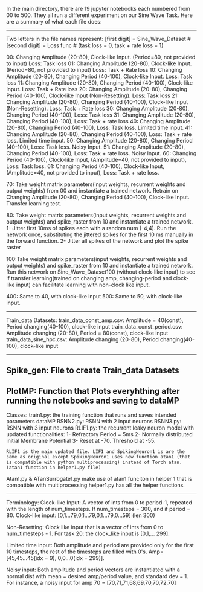 In the main directory, there are 19 jupyter notebooks each numbered from 00 to 500. They all run a different experiment on our Sine Wave Task. Here are a summary of what each file does:

--------------------------------------------------------------------------------------

Two letters in the file names represent:
[first digit] = Sine_Wave_Dataset #
[second digit] = Loss func # (task loss = 0, task + rate loss = 1)

00: Changing Amplitude (20-80), Clock-like Input. (Period=80, not provided to input) Loss: Task loss
01: Changing Amplitude (20-80), Clock-like Input. (Period=80, not provided to input) Loss: Task + Rate loss
10: Changing Amplitude (20-80), Changing Period (40-100), Clock-like Input. Loss: Task loss
11: Changing Amplitude (20-80), Changing Period (40-100), Clock-like Input. Loss: Task + Rate loss
20: Changing Amplitude (20-80), Changing Period (40-100), Clock-like Input (Non-Resetting). Loss: Task loss
21: Changing Amplitude (20-80), Changing Period (40-100), Clock-like Input (Non-Resetting). Loss: Task + Rate loss
30: Changing Amplitude (20-80), Changing Period (40-100), Loss: Task loss
31: Changing Amplitude (20-80), Changing Period (40-100), Loss: Task  + rate loss
40: Changing Amplitude (20-80), Changing Period (40-100), Loss: Task loss. Limited time input.
41: Changing Amplitude (20-80), Changing Period (40-100), Loss: Task + rate loss. Limited time input.
50: Changing Amplitude (20-80), Changing Period (40-100), Loss: Task loss. Noisy Input.
51: Changing Amplitude (20-80), Changing Period (40-100), Loss: Task + rate loss. Noisy Input.
60: Changing Period (40-100), Clock-like Input,  (Amplitude=40, not provided to input), Loss: Task loss. 
61: Changing Period (40-100), Clock-like Input,  (Amplitude=40, not provided to input), Loss: Task + rate loss.

70: Take weight matrix parameters(input weights, recurrent weights and output weights) from 00 and instantiate a trained network. Retrain on Changing Amplitude (20-80), Changing Period (40-100), Clock-like Input. Transfer learning test.

80: Take weight matrix parameters(input weights, recurrent weights and output weights) and spike_raster from 10 and instantiate a trained network. 
    1- Jitter first 10ms of spikes each with a random num (-4,4). Run the network once, substituting the jittered spikes for the first 10 ms manually in the forward function.
    2- Jitter all spikes of the network and plot the spike raster

100:Take weight matrix parameters(input weights, recurrent weights and output weights) and spike_raster from 10 and instantiate a trained network. Run this network on Sine_Wave_Dataset100 (without clock-like input) to see if transfer learning(trained on changing amp, changing-period and clock-like input) can facilitate learning with non-clock like input. 

400: Same to 40, with clock-like input
500: Same to 50, with clock-like input. 

--------------------------------------------------------------------------------------
Train_data Datasets:
train_data_const_amp.csv: Amplitude = 40(const), Period changing(40-100), clock-like input
train_data_const_period.csv: Amplitude changing (20-80), Period = 80(const), clock-like input
train_data_sine_hpc.csv:  Amplitude changing (20-80), Period changing(40-100), clock-like input

--------------------------------------------------------------------------------------
Spike_gen: File to create Train_data Datasets 
--------------------------------------------------------------------------------------
PlotMP: Function that Plots everyhthing after running the notebooks and saving to dataMP
--------------------------------------------------------------------------------------
Classes:
train1.py: the training function that runs and saves intended parameters dataMP
RSNN2.py: RSNN with 2 input neurons
RSNN3.py: RSNN with 3 input neurons
RLIF1.py: the recurrent leaky neuron model with updated functionalities:
    1- Refractory Period = 5ms
    2- Normally distributed initial Membrane Potential 
    3- Reset at -70. Threshold at -55.

    RLIF1 is the main updated file. LIF1 and SpikingNeuron1 is are the same as original except SpikingNeuron1 uses new function atan1 (that is compatible with python multiprocessing) instead of Torch atan. (atan1 function in helper1.py file)

Atan1.py & ATanSurrogate1.py make use of atan1 funciton in helper 1 that is compatible with multiprocessing
helper1.py has all the helper functions.

--------------------------------------------------------------------------------------

Terminology: 
Clock-like Input: A vector of ints from 0 to period-1, repeated with the length of num_timesteps. If num_timesteps = 300, and if period = 80. Clock-like input: [0,1...79,0,1...79,0,1...79,0...59] (len 300)

Non-Resetting: Clock like input that is a vector of ints from 0 to num_timesteps - 1. For task 20: the clock_like input is [0,1,... 299]. 

Limited time input: Both amplitude and period are provided only for the first 10 timesteps, the rest of the timesteps are filled with 0's. Amp= [45,45...45(idx = 9), 0,0...0(idx = 299)].

Noisy input: Both amplitude and period vectors are instantiated with a normal dist with mean = desired amp/period value, and standard dev = 1. For instance, a noisy input for amp 70 = [70,71,71,68,69,70,70,72,70]

